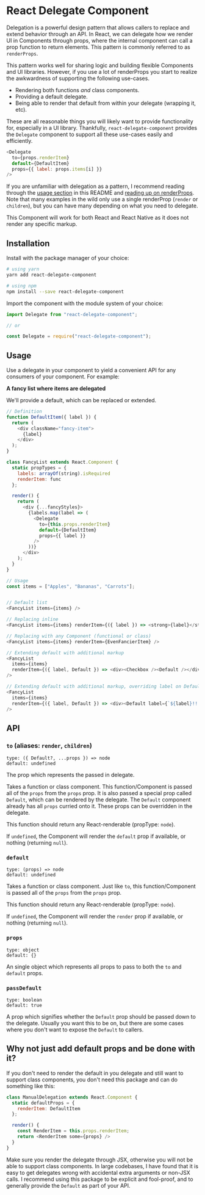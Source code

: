 # React Delegate Component

Delegation is a powerful design pattern that allows callers to replace and extend behavior through an API. In React, we can delegate how we render UI in Components through props, where the internal component can call a prop function to return elements. This pattern is commonly referred to as `renderProps`.

This pattern works well for sharing logic and building flexible Components and UI libraries. However, if you use a lot of renderProps you start to realize the awkwardness of supporting the following use-cases.

- Rendering both functions _and_ class components.
- Providing a default delegate.
- Being able to render that default from within your delegate (wrapping it, etc).

These are all reasonable things you will likely want to provide functionality for, especially in a UI library. Thankfully, `react-delegate-component` provides the `Delegate` component to support all these use-cases easily and efficiently.

```js
<Delegate
  to={props.renderItem}
  default={DefaultItem}
  props={{ label: props.items[i] }}
/>
```

If you are unfamiliar with delegation as a pattern, I recommend reading through the [usage section](#usage) in this README and [reading up on renderProps](https://reactjs.org/docs/render-props.html). Note that many examples in the wild only use a single renderProp (`render` or `children`), but you can have many depending on what you need to delegate.


This Component will work for both React and React Native as it does not render any specific markup.

## Installation

Install with the package manager of your choice:

```sh
# using yarn
yarn add react-delegate-component

# using npm
npm install --save react-delegate-component
```


Import the component with the module system of your choice:

```js
import Delegate from "react-delegate-component";

// or

const Delegate = require("react-delegate-component");
```


## Usage

Use a delegate in your component to yield a convenient API for any consumers of your component. For example:

**A fancy list where items are delegated**

We'll provide a default, which can be replaced or extended.

```js
// Definition
function DefaultItem({ label }) {
  return (
    <div className="fancy-item">
      {label}
    </div>
  );
}

class FancyList extends React.Component {
  static propTypes = {
    labels: arrayOf(string).isRequired
    renderItem: func
  };

  render() {
    return (
      <div {...fancyStyles}>
        {labels.map(label => (
          <Delegate
            to={this.props.renderItem}
            default={DefaultItem}
            props={{ label }}
          />
        ))}
      </div>
    );
  }
}

// Usage
const items = ["Apples", "Bananas", "Carrots"];


// Default list
<FancyList items={items} />

// Replacing inline
<FancyList items={items} renderItem={({ label }) => <strong>{label}</strong>} />

// Replacing with any Component (functional or class)
<FancyList items={items} renderItem={EvenFancierItem} />

// Extending default with additional markup
<FancyList
  items={items}
  renderItem={({ label, Default }) => <div><Checkbox /><Default /></div>}
/>

// Extending default with additional markup, overriding label on Default
<FancyList
  items={items}
  renderItem={({ label, Default }) => <div><Default label={`${label}!!!`} /></div>}
/>
```

## API

### `to` (aliases: `render`, `children`)

```
type: ({ Default?, ...props }) => node
default: undefined
```

The prop which represents the passed in delegate.

Takes a function or class component. This function/Component is passed all of the `props` from the `props` prop. It is also passed a special prop called `Default`, which can be rendered by the delegate. The `Default` component already has all `props` curried onto it. These props can be overridden in the delegate.

This function should return any React-renderable (propType: `node`).

If `undefined`, the Component will render the `default` prop if available, or nothing (returning `null`).

### `default`

```
type: (props) => node
default: undefined
```

Takes a function or class component. Just like `to`,  this function/Component is passed all of the `props` from the `props` prop.

This function should return any React-renderable (propType: `node`).

If `undefined`, the Component will render the `render` prop if available, or nothing (returning `null`).


### `props`

```
type: object
default: {}
```

An single object which represents all props to pass to both the `to` and `default` props.

### `passDefault`

```
type: boolean
default: true
```

A prop which signifies whether the `Default` prop should be passed down to the delegate. Usually you want this to be on, but there are some cases where you don't want to expose the `Default` to callers.

## Why not just add default props and be done with it?

If you don't need to render the default in you delegate and still want to support class components, you don't need this package and can do something like this:

```js
class ManualDelegation extends React.Component {
  static defaultProps = {
    renderItem: DefaultItem
  };

  render() {
    const RenderItem = this.props.renderItem;
    return <RenderItem some={props} />
  }
}
```

Make sure you render the delegate through JSX, otherwise you will not be able to support class components. In large codebases, I have found that it is easy to get delegates wrong with accidental extra arguments or non-JSX calls. I recommend using this package to be explicit and fool-proof, and to generally provide the `Default` as part of your API.
